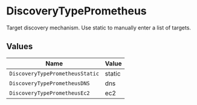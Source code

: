 # DiscoveryTypePrometheus

Target discovery mechanism. Use static to manually enter a list of targets.


## Values

| Name                            | Value                           |
| ------------------------------- | ------------------------------- |
| `DiscoveryTypePrometheusStatic` | static                          |
| `DiscoveryTypePrometheusDNS`    | dns                             |
| `DiscoveryTypePrometheusEc2`    | ec2                             |